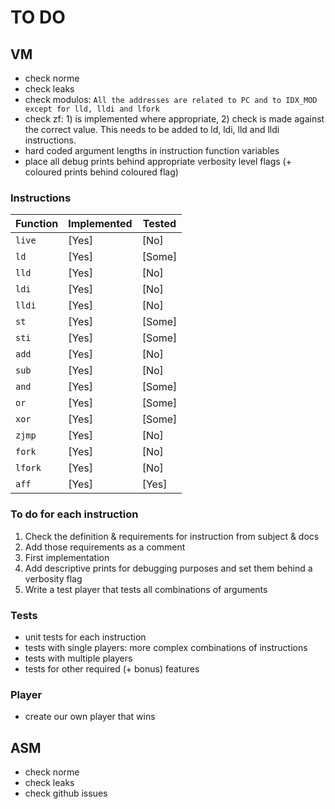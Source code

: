 # TO DO

## VM

- check norme
- check leaks
- check modulos: `All the addresses are related to PC and to IDX_MOD except for lld, lldi and
lfork`
- check zf: 1) is implemented where appropriate, 2) check is made against the correct value. This needs to be added to ld, ldi, lld and lldi instructions.
- hard coded argument lengths in instruction function variables
- place all debug prints behind appropriate verbosity level flags (+ coloured prints behind coloured flag)

### Instructions

| Function | Implemented | Tested |
|----------|-------------|--------|
|  `live`  |    [Yes]     |  [No]  |
|  `ld`    |    [Yes]    |  [Some]  |
|  `lld`   |    [Yes]    |  [No]  |
|  `ldi`   |    [Yes]     |  [No]  |
|  `lldi`  |    [Yes]     |  [No]  |
|  `st`    |    [Yes]    |  [Some]  |
|  `sti`   |    [Yes]    |  [Some]  |
|  `add`   |    [Yes]    |  [No]  |
|  `sub`   |    [Yes]    |  [No]  |
|  `and`   |    [Yes]    |  [Some]  |
|  `or`    |    [Yes]    |  [Some]  |
|  `xor`   |    [Yes]    |  [Some]  |
|  `zjmp`  |    [Yes]     |  [No]  |
|  `fork`  |    [Yes]    |  [No]  |
|  `lfork` |    [Yes]    |  [No]  |
|  `aff`   |    [Yes]     |  [Yes]  |

### To do for each instruction

1. Check the definition & requirements for instruction from subject & docs
2. Add those requirements as a comment
3. First implementation
4. Add descriptive prints for debugging purposes and set them behind a verbosity flag
5. Write a test player that tests all combinations of arguments

### Tests

- unit tests for each instruction
- tests with single players: more complex combinations of instructions
- tests with multiple players
- tests for other required (+ bonus) features

### Player

- create our own player that wins

## ASM

- check norme
- check leaks
- check github issues